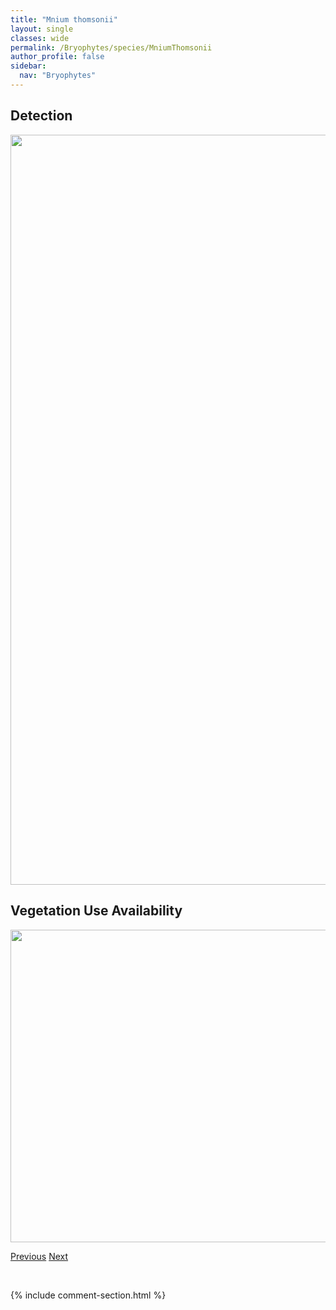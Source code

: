 ```yaml
---
title: "Mnium thomsonii"
layout: single
classes: wide
permalink: /Bryophytes/species/MniumThomsonii
author_profile: false
sidebar:
  nav: "Bryophytes"
---
```


<h2>Detection</h2>

<a href="https://drive.google.com/uc?export=view&id=1nNHUARitIQh564PDMP9SMzA5s2ecfBXq">
<img src="https://drive.google.com/uc?export=view&id=1nNHUARitIQh564PDMP9SMzA5s2ecfBXq" height = "1200" width = "800">
</a>


<h2>Vegetation Use Availability</h2>

<a href="https://drive.google.com/uc?export=view&id=1DFhbO1EQcfuuMIkiOZ6pz5km42aTTRBJ">
<img src="https://drive.google.com/uc?export=view&id=1DFhbO1EQcfuuMIkiOZ6pz5km42aTTRBJ" height = "500" width = "1000">
</a>


<a href="/DevelopmentWebsite/Bryophytes/species/MniumSpinulosum" class="pagination--pager" title="Mnium spinulosum">Previous</a> <a href="/DevelopmentWebsite/Bryophytes/species/MoerckiaHibernica" class="pagination--pager" title="Moerckia hibernica">Next</a>

<p>&nbsp;</p>

{% include comment-section.html %}
